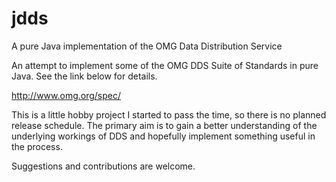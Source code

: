 jdds
====

A pure Java implementation of the OMG Data Distribution Service

An attempt to implement some of the OMG DDS Suite of Standards in pure Java. See the link below for details.

http://www.omg.org/spec/

This is a little hobby project I started to pass the time, so there is no planned release schedule. The primary aim is to gain a better understanding of the underlying workings of DDS and hopefully implement something useful in the process.

Suggestions and contributions are welcome.
